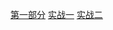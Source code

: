 [第一部分](https://asciinema.org/a/7esuyp58qupm0u33dq2uxoog1)
[实战一](https://asciinema.org/a/c109abffp8o81n4rai3wv5dxw)
[实战二](https://asciinema.org/a/04cbaoancgzujihqml6pn14g9)
